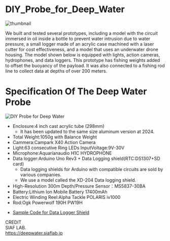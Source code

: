 # DIY_Probe_for_Deep_Water
<img src="https://github.com/siaflab/Deep_Water_Data_Logging-Lake_Shikotu/blob/main/DIY_Probe_for_Deep_Water/work_on_board.png" alt="thumbnail" title="thumbnail">  

We built and tested several prototypes, including a model with the circuit immersed in oil inside a bottle to prevent water intrusion due to water pressure, a small logger made of an acrylic case machined with a laser cutter for cost effectiveness, and a model that uses an underwater drone housing. The model shown below is equipped with lights, action cameras, hydrophones, and data loggers. This prototype has fishing weights added to offset the buoyancy of the payload. It was also connected to a fishing rod line to collect data at depths of over 200 meters.

# Specification Of The Deep Water Probe
<img src="https://github.com/siaflab/Deep_Water_Data_Logging_At_Lake_Shikotu/blob/main/DIY_Probe_for_Deep_Water/probe.png" title="DIY Probe for Deep Water">  
  
- Enclosure:4 inch cast acrylic tube (298mm) 
    - It has been updated to the same size aluminum version at 2024.  
- Total Weight:1050g with Balance Weight  
- Cammera:Campark X40 Action Camera  
- Light:63 consecutive Ring LEDs InputVoltage:9V-30V  
- Microphone:Aquarianaudio H1C HYDROPHONE  
- Data logger:Arduino Uno Rev3 + Data Logging shield(RTC:DS1307+SD card)
    - Data logging shields for Arduino with compatible circuits are sold by various companies.
    - We use a model called the XD-204 Data logging shield.  
- High-Resolution 300m Depth/Pressure Sensor：MS5837-30BA  
- Battery:Lithium Ion Mobile Battery 17400mAh  
- Electric Winding Reel:Alpha Tackle POLARIS iv1000  
- Rod:Ogk Powerwolf 190H PW19H  

* [Sample Code for Data Logger Shield](https://github.com/siaflab/Deep_Water_Data_Logging_At_Lake_Shikotu/tree/main/DIY_Probe_for_Deep_Water/Sample_Code)
  
CREDIT  
SIAF LAB.  
https://deepwater.siaflab.jp
